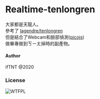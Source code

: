 Realtime-tenlongren
===

大家都是天龍人。  
參考了 [lagendre/tenlongren](https://github.com/lagendre/tenlongren)  
但是結合了Webcam和臉部偵測([picojs](https://github.com/tehnokv/picojs))  
做畢專做到ㄎㄧㄤ掉時的副產物。  

#### Author
ifTNT @2020

### License
![WTFPL](https://upload.wikimedia.org/wikipedia/commons/thumb/0/05/WTFPL_logo.svg/140px-WTFPL_logo.svg.png)